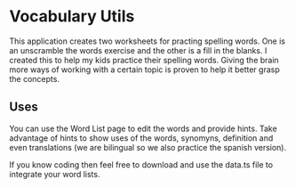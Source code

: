 # Vocabulary Utils

This application creates two worksheets for practing spelling words. One is an unscramble the words exercise and the other is a fill in the blanks. I created this to help my kids practice their spelling words. Giving the brain more ways of working with a certain topic is proven to help it better grasp the concepts.

## Uses

You can use the Word List page to edit the words and provide hints. Take advantage of hints to show uses of the words, synomyns, definition and even translations (we are bilingual so we also practice the spanish version).

If you know coding then feel free to download and use the data.ts file to integrate your word lists.
